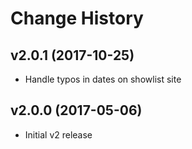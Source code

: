 # Change History

## v2.0.1 (2017-10-25)

* Handle typos in dates on showlist site

## v2.0.0 (2017-05-06)

* Initial v2 release

